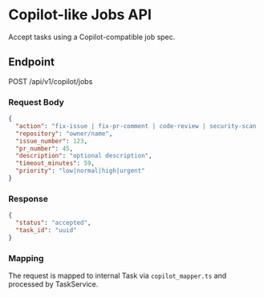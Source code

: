 # Copilot-like Jobs API

Accept tasks using a Copilot-compatible job spec.

## Endpoint
POST /api/v1/copilot/jobs

### Request Body
```json
{
  "action": "fix-issue | fix-pr-comment | code-review | security-scan | plan | apply",
  "repository": "owner/name",
  "issue_number": 123,
  "pr_number": 45,
  "description": "optional description",
  "timeout_minutes": 59,
  "priority": "low|normal|high|urgent"
}
```

### Response
```json
{
  "status": "accepted",
  "task_id": "uuid"
}
```

### Mapping
The request is mapped to internal Task via `copilot_mapper.ts` and processed by TaskService.

